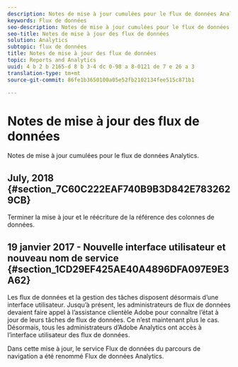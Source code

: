 ```yaml
---
description: Notes de mise à jour cumulées pour le flux de données Analytics.
keywords: Flux de données
seo-description: Notes de mise à jour cumulées pour le flux de données Analytics.
seo-title: Notes de mise à jour des flux de données
solution: Analytics
subtopic: flux de données
title: Notes de mise à jour des flux de données
topic: Reports and Analytics
uuid: 4 b 2 b 2165-d 8 b 3-4 dc 0-98 a 8-0121 de 7 e 26 a 3
translation-type: tm+mt
source-git-commit: 86fe1b3650100a05e52fb2102134fee515c871b1

---
```



# Notes de mise à jour des flux de données

Notes de mise à jour cumulées pour le flux de données Analytics.

## July, 2018 {#section_7C60C222EAF740B9B3D842E7832629CB}

Terminer la mise à jour et le réécriture de la référence des colonnes de données.

## 19 janvier 2017 - Nouvelle interface utilisateur et nouveau nom de service {#section_1CD29EF425AE40A4896DFA097E9E3A62}

Les flux de données et la gestion des tâches disposent désormais d’une interface utilisateur. Jusqu’à présent, les administrateurs de flux de données devaient faire appel à l’assistance clientèle Adobe pour connaître l’état à jour de leurs tâches de flux de données. Ce n’est maintenant plus le cas. Désormais, tous les administrateurs d’Adobe Analytics ont accès à l’interface utilisateur des flux de données.

Dans cette mise à jour, le service Flux de données du parcours de navigation a été renommé Flux de données Analytics.
